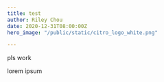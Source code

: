```yaml
---
title: test
author: Riley Chou
date: 2020-12-31T08:00:00Z
hero_image: "/public/static/citro_logo_white.png"

---
```

pls work

lorem ipsum